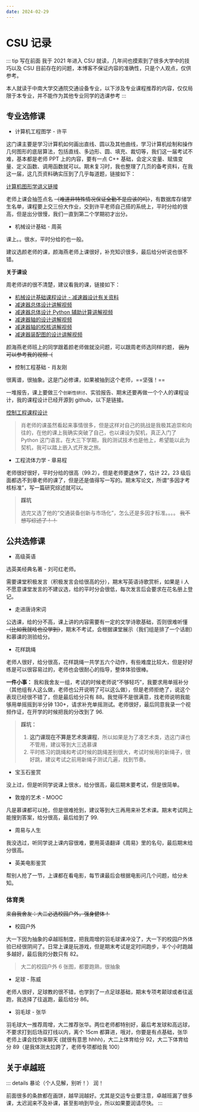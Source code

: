 ```yaml
---
date: 2024-02-29
---
```


# CSU 记录

::: tip 写在前面
我于 2021 年进入 CSU 就读，几年间也摸索到了很多大学中的技巧以及 CSU 目前存在的问题，本博客不保证内容的准确性，只是个人观点，仅供参考。

本人就读于中南大学交通院交通设备专业，以下涉及专业课程推荐的内容，仅仅局限于本专业，并不能作为其他专业同学的选课参考
:::

## 专业选修课

- 计算机工程图学 - 许平

这门课主要是学习计算机如何画出直线、圆以及其他曲线，学习计算机绘制和操作几何图形的底层算法，包括直线、多边形、圆、填充、裁切等，我们这一届考试不难，基本都是老师 PPT 上的内容，要有一点 C++ 基础，会定义变量、赋值变量、定义函数、调用函数就可以。期末复习时，我也整理了几页的备考资料，在我这一届，这几页资料确实压到了几乎每道题，链接如下：

[计算机图形学讲义链接](https://gitee.com/o19859860010/csu_stte_files/blob/main/计算机图形学--笔记.pdf)

老师上课会抽签点名 ~~（难道非特殊情况保证全勤不是应该的吗）~~，有数据库存储学生名单，课程要上交三份大作业，交到许平老师自己搭的系统上，平时分给的很高，但是出分很慢，我们一直到第二个学期初才出分。

- 机械设计基础 - 周英

课上。。很水，平时分给的也一般。

建议选颜老师的课，颜海燕老师上课很好，补充知识很多，最后给分听说也很不错。

**关于课设**

周老师讲的很不清楚，建议看我的课，链接如下：

- [机械设计基础课程设计 - 减速器设计有关资料](https://gitee.com/o19859860010/csu_stte_files/tree/main/机械类/机械设计基础/课程设计)
- [减速器总体设计讲解视频](https://www.bilibili.com/video/BV1ye411v7hQ)
- [减速器总体设计 Python 辅助计算讲解视频](https://www.bilibili.com/video/BV1dg4y1S7v5)
- [减速器轴的设计讲解视频](https://www.bilibili.com/video/BV1264y1P7tb)
- [减速器轴的校核讲解视频](https://www.bilibili.com/video/BV1Ng4y1U7xz)
- [减速器装配图的设计讲解视频](https://www.bilibili.com/video/BV1rU421d7AT)

颜海燕老师班上的同学跟着颜老师做就没问题，可以跟周老师选同样的题， ~~因为可以参考我的视频（~~

- 控制工程基础 - 肖友刚

很离谱，很抽象。这是门必修课，如果被抽到这个老师，==坚强！==

一堆报告，课上要做三个`创新性研讨`、实验报告、期末还要再做一个个人的课程设计，我的课程设计已经开源到 github，以下是链接。

[控制工程课程设计](https://github.com/dream-oyh/Control_Engneering_Twice_Work_Python)

> 肖老师的课虽然看起来事情很多，但是这样对自己的挑战是我极其追崇和向往的，在他的课上我确实突破了自己，也以课设为契机，真正入门了 Python 这门语言。在大三下学期，我的测试技术也是他上，希望能以此为契机，我可以踏上嵌入式开发之旅。

- 工程流体力学 - 章易程

老师很好很好，平时分给的很高（99.2），但是老师要退休了，估计 22，23 级后面都选不到章老师的课了，但是还是值得写一写的。期末写论文，所谓“多因才考核标准”，写一篇研究综述就可以。

> **踩坑**
>
> 选完又选了他的“交通装备创新与市场化”，怎么还是多因才标准。。。。 ~~我不想写综述了！！~~

## 公共选修课

- 高级英语

选英美经典名著 - 刘可红老师。

需要课堂积极发言（积极发言会给很高的分），期末写英语诗歌赏析，如果是 i 人不愿意课堂发言的不建议选，给的平时分会很低，每次发言后会要求在花名册上登记。

- 走进唐诗宋词

公选课，给的分不高，课上讲的内容需要有一定的文学诗歌基础，否则很难听懂 ~~（比如我就啥也没学到）~~，期末不考试，会根据课堂展示（我们组是排了一个话剧）和慕课的测验给分。

- 花样跳绳

老师人很好，给分很高，花样跳绳一共学五六个动作，有些难度比较大，但是好好练是可以很容易过的，老师也会很耐心的指导，整体体验很棒。

**一件小事：** 我和我舍友一组，考试的时候老师说“不够轻巧”，我要求用单摇补分（其他组有人这么做，老师也公开说明了可以这么做），但是老师拒绝了，说这个表现已经很不错了，但是最后给分只有 88。我觉得不是很满意，找老师说明我能够用单摇摇到半分钟 130+，请求补充单摇测试。老师很好，最后同意我录一个视频作证，在开学的时候把我的分改到了 96.

> **踩坑：**
>
> 1. **这门课现在不算是艺术类课程**，所以如果是为了凑艺术类，选这门课也不管用，建议等到大三选慕课
> 2. 平时练习的跳绳和考试时候的跳绳差别很大，考试时候用的新绳子，很好跳，建议考试之前用新绳子测试几遍，找到节奏。

- 宝玉石鉴赏

没上过，但是听同学说课上很水，给分很高，最后期末要考试，但是很简单。

- 敦煌的艺术 - MOOC

凡是慕课都可以抢，但是很难抢到，建议等到大三再用来补艺术课。期末考试网上能搜到答案，给分很高，最后给到了 99.

- 周易与人生

我没选过，听同学说上课内容很难，要用英语翻译《周易》里的名句，最后期末给分很高。

- 英美电影鉴赏

帮别人抢了一节，上课都在看电影，每节课最后会根据电影问几个问题，给分未知。

### 体育类

~~来自我舍友：大二必选校园户外，强身健体！~~

- 校园户外

大一下因为抽象的卓越班制度，把我周增的羽毛球课冲没了，大一下的校园户外体验已经很阴间了。日常上课是玩游戏，但是期末考试是定时间跑步，半个小时跑越多越好，最后我的分数只有 82。

> 大二的校园户外 6 张图，都要跑熟，很抽象

- 足球 - 陈威

老师人很好，足球教的很不错，也学到了一点足球基础，期末专项考颠球或者往返跑，我选择了往返跑，最后给分 86。

- 羽毛球 - 张华

羽毛球大一推荐周增，大二推荐张华。两位老师都特别好，最后考发球和高远球，不要求打到后场双打线以内，离个 15cm 都算进，哦对，你要是有点基础，张华老师上课会找你来聊天 (就很有意思 hhhh)，大二上体育给分 92，大二下体育给分 89（是我体测太拉跨了，老师专项都给我 100）

## 关于卓越班

::: details 暴论（个人见解，别听！）
润！

前面很多的条款都在画饼，越早润越好。尤其是交运专业要注意，卓越班漏了很多课，太迟润来不及补课，甚至影响到毕业，所以如果要润请尽快。
:::
